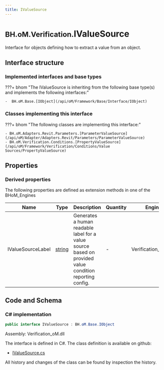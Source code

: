 ```yaml
---
title: IValueSource
---
```


# <small>BH.oM.Verification.</small>**IValueSource**

Interface for objects defining how to extract a value from an object.

## Interface structure

### Implemented interfaces and base types

???+ bhom "The IValueSource is inheriting from the following base type(s) and implements the following interfaces:"

    -  BH.oM.Base.[IObject](/api/oM/Framework/Base/Interface/IObject)


### Classes implementing this interface

???+ bhom "The following classes are implementing this interface:"

    - BH.oM.Adapters.Revit.Parameters.[ParameterValueSource](/api/oM/Adapter/Adapters.Revit/Parameters/ParameterValueSource)
    - BH.oM.Verification.Conditions.[PropertyValueSource](/api/oM/Framework/Verification/Conditions/Value Sources/PropertyValueSource)


## Properties

### Derived properties

The following properties are defined as extension methods in one of the BHoM_Engines

| Name             | Type             | Description      | Quantity         | Engine           |
|------------------|------------------|------------------|------------------|------------------|
| IValueSourceLabel | [string](https://learn.microsoft.com/en-us/dotnet/api/System.String?view=netstandard-2.0) | Generates a human readable label for a value source based on provided value condition reporting config. | - | Verification_Engine |


## Code and Schema

### C# implementation

``` C# title="C#"
public interface IValueSource : BH.oM.Base.IObject
```

Assembly: Verification_oM.dll

The interface is defined in C#. The class definition is available on github:

- [IValueSource.cs](https://github.com/BHoM/BHoM/blob/develop/Verification_oM/Conditions\Interfaces\IValueSource.cs)

All history and changes of the class can be found by inspection the history.
